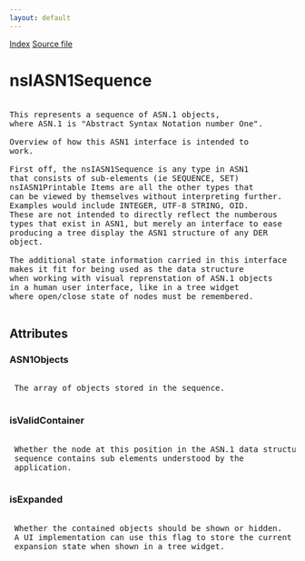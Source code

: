 ```yaml
---
layout: default
---
```

<div id='links'><a href="../index.html">Index</a>
<a href="http://dxr.mozilla.org/mozilla-central/source/security/manager/ssl/public/nsIASN1Sequence.idl">Source file</a>
</div>

# nsIASN1Sequence #
<pre>  
This represents a sequence of ASN.1 objects,  
where ASN.1 is "Abstract Syntax Notation number One".  
  
Overview of how this ASN1 interface is intended to  
work.  
  
First off, the nsIASN1Sequence is any type in ASN1  
that consists of sub-elements (ie SEQUENCE, SET)  
nsIASN1Printable Items are all the other types that  
can be viewed by themselves without interpreting further.  
Examples would include INTEGER, UTF-8 STRING, OID.  
These are not intended to directly reflect the numberous  
types that exist in ASN1, but merely an interface to ease  
producing a tree display the ASN1 structure of any DER  
object.  
  
The additional state information carried in this interface  
makes it fit for being used as the data structure  
when working with visual reprenstation of ASN.1 objects  
in a human user interface, like in a tree widget  
where open/close state of nodes must be remembered.  
  
</pre>
## Attributes ##

### ASN1Objects ###
<pre>  
 The array of objects stored in the sequence.  
  
</pre>
### isValidContainer ###
<pre>  
 Whether the node at this position in the ASN.1 data structure  
 sequence contains sub elements understood by the  
 application.  
  
</pre>
### isExpanded ###
<pre>  
 Whether the contained objects should be shown or hidden.  
 A UI implementation can use this flag to store the current  
 expansion state when shown in a tree widget.  
  
</pre>